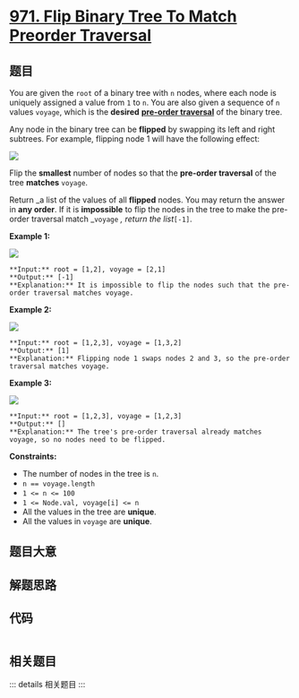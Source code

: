 # [971. Flip Binary Tree To Match Preorder Traversal](https://leetcode.com/problems/flip-binary-tree-to-match-preorder-traversal)

## 题目

You are given the `root` of a binary tree with `n` nodes, where each node is
uniquely assigned a value from `1` to `n`. You are also given a sequence of
`n` values `voyage`, which is the **desired** [**pre-order
traversal**](https://en.wikipedia.org/wiki/Tree_traversal#Pre-order) of the
binary tree.

Any node in the binary tree can be **flipped** by swapping its left and right
subtrees. For example, flipping node 1 will have the following effect:

![](https://assets.leetcode.com/uploads/2021/02/15/fliptree.jpg)

Flip the **smallest** number of nodes so that the **pre-order traversal** of
the tree **matches** `voyage`.

Return _a list of the values of all **flipped** nodes. You may return the
answer in **any order**. If it is **impossible** to flip the nodes in the tree
to make the pre-order traversal match _`voyage` _, return the list_`[-1]`.



**Example 1:**

![](https://assets.leetcode.com/uploads/2019/01/02/1219-01.png)

    
    
    **Input:** root = [1,2], voyage = [2,1]
    **Output:** [-1]
    **Explanation:** It is impossible to flip the nodes such that the pre-order traversal matches voyage.
    

**Example 2:**

![](https://assets.leetcode.com/uploads/2019/01/02/1219-02.png)

    
    
    **Input:** root = [1,2,3], voyage = [1,3,2]
    **Output:** [1]
    **Explanation:** Flipping node 1 swaps nodes 2 and 3, so the pre-order traversal matches voyage.

**Example 3:**

![](https://assets.leetcode.com/uploads/2019/01/02/1219-02.png)

    
    
    **Input:** root = [1,2,3], voyage = [1,2,3]
    **Output:** []
    **Explanation:** The tree's pre-order traversal already matches voyage, so no nodes need to be flipped.
    



**Constraints:**

  * The number of nodes in the tree is `n`.
  * `n == voyage.length`
  * `1 <= n <= 100`
  * `1 <= Node.val, voyage[i] <= n`
  * All the values in the tree are **unique**.
  * All the values in `voyage` are **unique**.


## 题目大意

## 解题思路

## 代码

```javascript

```

## 相关题目

::: details 相关题目
:::
